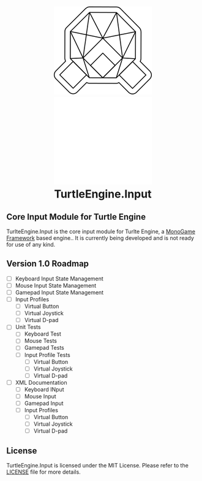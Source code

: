 <h1 align="center">
<img src="https://raw.githubusercontent.com/AristurtleDev/Branding/main/imgs/aristurtle-logo/aristurtle-logo-256-dark.png#gh-light-mode-only" alt="Aristurtle" width="256">
<img src="https://raw.githubusercontent.com/AristurtleDev/Branding/main/imgs/aristurtle-logo/aristurtle-logo-256-light.png#gh-dark-mode-only" alt="Aristurtle" width="256">
<br/>
TurtleEngine.Input
</h1>

## Core Input Module for Turtle Engine
TurlteEngine.Input is the core input module for Turlte Engine, a [MonoGame Framework](https://monogame.net) based engine..  It is currently being developed and is not ready for use of any kind.

## Version 1.0 Roadmap
- [ ] Keyboard Input State Management
- [ ] Mouse Input State Management
- [ ] Gamepad Input State Management
- [ ] Input Profiles
    - [ ] Virtual Button
    - [ ] Virtual Joystick
    - [ ] Virtual D-pad
- [ ] Unit Tests
    - [ ] Keyboard Test
    - [ ] Mouse Tests
    - [ ] Gamepad Tests
    - [ ] Input Profile Tests
        - [ ] Virtual Button
        - [ ] Virtual Joystick
        - [ ] Virtual D-pad
- [ ] XML Documentation
    - [ ] Keyboard INput
    - [ ] Mouse Input
    - [ ] Gamepad Input
    - [ ] Input Profiles
        - [ ] Virtual Button
        - [ ] Virtual Joystick
        - [ ] Virtual D-pad

## License
TurtleEngine.Input is licensed under the MIT License. Please refer to the [LICENSE](LICENSE) file for more details.
